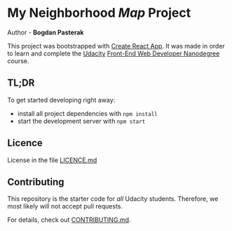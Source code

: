 # My Neighborhood _**Map**_ Project

Author - **Bogdan Pasterak**

This project was bootstrapped with [Create React App](https://github.com/facebookincubator/create-react-app).
It was made in order to learn and complete the [Udacity](https://eu.udacity.com/) [Front-End Web Developer Nanodegree](https://eu.udacity.com/course/front-end-web-developer-nanodegree--nd001) course.

## TL;DR

To get started developing right away:

* install all project dependencies with `npm install`
* start the development server with `npm start`

## Licence

License in the file [LICENCE.md](LICENCE.md)


## Contributing

This repository is the starter code for _all_ Udacity students. Therefore, we most likely will not accept pull requests.

For details, check out [CONTRIBUTING.md](CONTRIBUTING.md).

